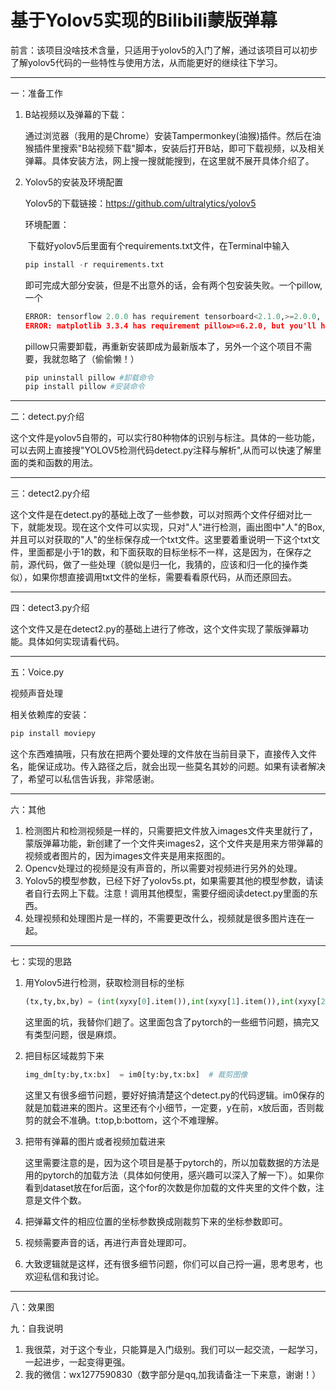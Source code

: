 # 基于Yolov5实现的Bilibili蒙版弹幕

前言：该项目没啥技术含量，只适用于yolov5的入门了解，通过该项目可以初步了解yolov5代码的一些特性与使用方法，从而能更好的继续往下学习。

------

一：准备工作

1. B站视频以及弹幕的下载：

   通过浏览器（我用的是Chrome）安装Tampermonkey(油猴)插件。然后在油猴插件里搜索"B站视频下载"脚本，安装后打开B站，即可下载视频，以及相关弹幕。具体安装方法，网上搜一搜就能搜到，在这里就不展开具体介绍了。

2. Yolov5的安装及环境配置

   Yolov5的下载链接：https://github.com/ultralytics/yolov5

   环境配置：

   ​	下载好yolov5后里面有个requirements.txt文件，在Terminal中输入

   ```python
   pip install -r requirements.txt
   ```

   即可完成大部分安装，但是不出意外的话，会有两个包安装失败。一个pillow,一个

   ```python
   ERROR: tensorflow 2.0.0 has requirement tensorboard<2.1.0,>=2.0.0, but you'll have tensorboard 2.4.1 which is incompatible.
   ERROR: matplotlib 3.3.4 has requirement pillow>=6.2.0, but you'll have pillow 6.1.0 which is incompatible.
   ```

   pillow只需要卸载，再重新安装即成为最新版本了，另外一个这个项目不需要，我就忽略了（偷偷懒！）

   ```python
   pip uninstall pillow #卸载命令
   pip install pillow #安装命令
   ```

------

二：detect.py介绍

这个文件是yolov5自带的，可以实行80种物体的识别与标注。具体的一些功能，可以去网上直接搜"YOLOV5检测代码detect.py注释与解析",从而可以快速了解里面的类和函数的用法。

------

三：detect2.py介绍

这个文件是在detect.py的基础上改了一些参数，可以对照两个文件仔细对比一下，就能发现。现在这个文件可以实现，只对"人"进行检测，画出图中"人"的Box,并且可以对获取的"人"的坐标保存成一个txt文件。这里要着重说明一下这个txt文件，里面都是小于1的数，和下面获取的目标坐标不一样，这是因为，在保存之前，源代码，做了一些处理（貌似是归一化，我猜的，应该和归一化的操作类似），如果你想直接调用txt文件的坐标，需要看看原代码，从而还原回去。

------

四：detect3.py介绍

这个文件又是在detect2.py的基础上进行了修改，这个文件实现了蒙版弹幕功能。具体如何实现请看代码。

------

五：Voice.py

视频声音处理

相关依赖库的安装：

```python
pip install moviepy
```

这个东西难搞哦，只有放在把两个要处理的文件放在当前目录下，直接传入文件名，能保证成功。传入路径之后，就会出现一些莫名其妙的问题。如果有读者解决了，希望可以私信告诉我，非常感谢。

------

六：其他

1. 检测图片和检测视频是一样的，只需要把文件放入images文件夹里就行了，蒙版弹幕功能，新创建了一个文件夹images2，这个文件夹是用来方带弹幕的视频或者图片的，因为images文件夹是用来抠图的。
2. Opencv处理过的视频是没有声音的，所以需要对视频进行另外的处理。
3. Yolov5的模型参数，已经下好了yolov5s.pt，如果需要其他的模型参数，请读者自行去网上下载。注意！调用其他模型，需要仔细阅读detect.py里面的东西。
4. 处理视频和处理图片是一样的，不需要更改什么，视频就是很多图片连在一起。

------

七：实现的思路

1. 用Yolov5进行检测，获取检测目标的坐标

   ```python
   (tx,ty,bx,by) = (int(xyxy[0].item()),int(xyxy[1].item()),int(xyxy[2].item()),int(xyxy[3].item()))
   ```

   这里面的坑，我替你们趟了。这里面包含了pytorch的一些细节问题，搞完又有类型问题，很是麻烦。

2. 把目标区域裁剪下来

   ```python
   img_dm[ty:by,tx:bx]  = im0[ty:by,tx:bx]  # 裁剪图像
   ```

   这里又有很多细节问题，要好好搞清楚这个detect.py的代码逻辑。im0保存的就是加载进来的图片。这里还有个小细节，一定要，y在前，x放后面，否则裁剪的就会不准确。t:top,b:bottom，这个不难理解。

3. 把带有弹幕的图片或者视频加载进来

   这里需要注意的是，因为这个项目是基于pytorch的，所以加载数据的方法是用的pytorch的加载方法（具体如何使用，感兴趣可以深入了解一下）。如果你看到dataset放在for后面，这个for的次数是你加载的文件夹里的文件个数，注意是文件个数。

4. 把弹幕文件的相应位置的坐标参数换成刚裁剪下来的坐标参数即可。

5. 视频需要声音的话，再进行声音处理即可。

6. 大致逻辑就是这样，还有很多细节问题，你们可以自己捋一遍，思考思考，也欢迎私信和我讨论。

------

八：效果图



九：自我说明

1. 我很菜，对于这个专业，只能算是入门级别。我们可以一起交流，一起学习，一起进步，一起变得更强。
2. 我的微信：wx1277590830（数字部分是qq,加我请备注一下来意，谢谢！）


